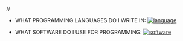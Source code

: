 <!--
    //
-->

//

 - WHAT PROGRAMMING LANGUAGES DO I WRITE IN:
[![language](https://skills.thijs.gg/icons?i=html,css,javascript,lua,json,python)](https://skills.thijs.gg)

 - WHAT SOFTWARE DO I USE FOR PROGRAMMING:
[![software](https://skills.thijs.gg/icons?i=vscode)](https://skills.thijs.gg)